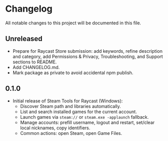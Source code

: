 # Changelog

All notable changes to this project will be documented in this file.

## Unreleased
- Prepare for Raycast Store submission: add keywords, refine description and category, add Permissions & Privacy, Troubleshooting, and Support sections to README.
- Add CHANGELOG.md.
- Mark package as private to avoid accidental npm publish.

## 0.1.0
- Initial release of Steam Tools for Raycast (Windows):
  - Discover Steam path and libraries automatically.
  - List and search installed games for the current account.
  - Launch games via `steam://` or `steam.exe -applaunch` fallback.
  - Manage accounts: prefill username, logout and restart, set/clear local nicknames, copy identifiers.
  - Common actions: open Steam, open Game Files.
